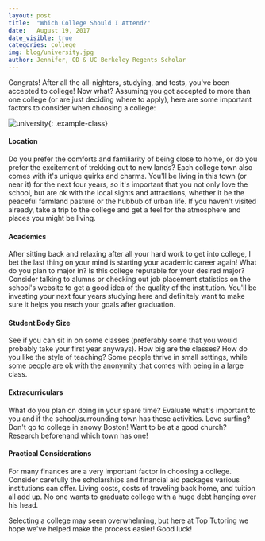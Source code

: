 ```yaml
---
layout: post
title:  "Which College Should I Attend?"
date:   August 19, 2017
date_visible: true
categories: college
img: blog/university.jpg
author: Jennifer, OD & UC Berkeley Regents Scholar
---
```


Congrats! After all the all-nighters, studying, and tests, you've been accepted to college! Now what? Assuming you got accepted to more than one college (or are just deciding where to apply), here are some important factors to consider when choosing a college:

<!--more-->

![university]({{site.url}}/img/blog/university.jpg){:  .example-class}


#### Location
Do you prefer the comforts and familiarity of being close to home, or do you prefer the excitement of trekking out to new lands? Each college town also comes with it's unique quirks and charms. You'll be living in this town (or near it) for the next four years, so it's important that you not only love the school, but are ok with the local sights and attractions, whether it be the peaceful farmland pasture or the hubbub of urban life. If you haven't visited already, take a trip to the college and get a feel for the atmosphere and places you might be living.

#### Academics
After sitting back and relaxing after all your hard work to get into college, I bet the last thing on your mind is starting your academic career again! What do you plan to major in? Is this college reputable for your desired major? Consider talking to alumns or checking out job placement statistics on the school's website to get a good idea of the quality of the institution. You'll be investing your next four years studying here and definitely want to make sure it helps you reach your goals after graduation.

#### Student Body Size
See if you can sit in on some classes (preferably some that you would probably take your first year anyways). How big are the classes? How do you like the style of teaching? Some people thrive in small settings, while some people are ok with the anonymity that comes with being in a large class.

#### Extracurriculars
What do you plan on doing in your spare time? Evaluate what's important to you and if the school/surrounding town has these activities. Love surfing? Don't go to college in snowy Boston! Want to be at a good church? Research beforehand which town has one!

#### Practical Considerations
For many finances are a very important factor in choosing a college. Consider carefully the scholarships and financial aid packages various institutions can offer. Living costs, costs of traveling back home, and tuition all add up. No one wants to graduate college with a huge debt hanging over his head.

Selecting a college may seem overwhelming, but here at Top Tutoring we hope we've helped make the process easier! Good luck!

